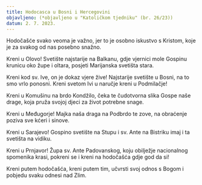 ```yaml
---
title: Hodocasca u Bosni i Hercegovini
objavljeno: (*objavljeno u "Katoličkom tjedniku" (br. 26/23))
datum: 2. 7. 2023.
---
```

Hodočašće svako veoma je važno,
jer to je osobno iskustvo s Kristom,
koje je za svakog od nas posebno snažno.

Kreni u Olovo!
Svetište najstarije na Balkanu,
gdje vjernici mole Gospinu krunicu oko župe i oltara,
posjeti Marijanska svetišta stara.

Kreni kod sv. Ive,
on je dokaz vjere žive!
Najstarije svetište u Bosni,
na to smo vrlo ponosni.
Kreni svetom Ivi u naručje
kreni u Podmilačje!

Kreni u Komušinu na brdo Kondžilo,
čeka te čudotvorna slika Gospe naše drage,
koja pruža svojoj djeci
za život potrebne snage.

Kreni u Međugorje!
Majka naša draga
na Podbrdo te zove,
na obraćenje poziva sve kćeri i sinove.

Kreni u Sarajevo!
Gospino svetište na Stupu i
sv. Ante na Bistriku
imaj i ta svetišta na vidiku.

Kreni u Prnjavor!
Župa sv. Ante Padovanskog,
koju obilježje nacionalnog spomenika krasi,
pokreni se i kreni na hodočašća gdje god da si!

Kreni putem hodočašća,
kreni putem tim, učvrsti svoj odnos s Bogom
i pobjedu svaku odnesi nad Zlim.
